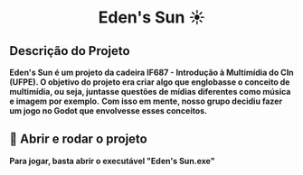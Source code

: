 <h1 align="center"> Eden's Sun ☀️</h1> 

## Descrição do Projeto
**Eden's Sun é um projeto da cadeira IF687 - Introdução à Multimídia do CIn (UFPE). O objetivo do projeto era criar algo que englobasse o conceito de multimídia, ou seja, juntasse questões de mídias diferentes como música e imagem por exemplo.**
**Com isso em mente, nosso grupo decidiu fazer um jogo no Godot que envolvesse esses conceitos.**

## 📁 Abrir e rodar o projeto

**Para jogar, basta abrir o executável "Eden's Sun.exe"**
